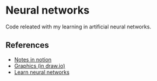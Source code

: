 # Neural networks

Code releated with my learning in artificial neural networks.

## References

- [Notes in notion](https://www.notion.so/Neural-Networks-f9e53f8ae001475f929cc5710994153a)
- [Graphics (in draw.io)](https://drive.google.com/file/d/1TBDzNgGCU2kSheULA2uLXD7hXjncyRcY/view?usp=sharing)
- [Learn neural networks](http://neuralnetworksanddeeplearning.com/chap1.html)
